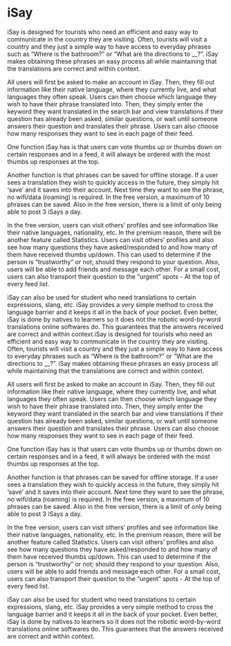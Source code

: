 # iSay
iSay is designed for tourists who need an efficient and easy way to communicate in the country they are visiting. Often, tourists will visit a country and they just a simple way to have access to everyday phrases such as “Where is the bathroom?” or “What are the directions to __?”. iSay makes obtaining these phrases an easy process all while maintaining that the translations are correct and within context.

All users will first be asked to make an account in iSay. Then, they fill out information like their native language, where they currently live, and what languages they often speak. Users can then choose which language they wish to have their phrase translated into. Then, they simply enter the keyword they want translated in the search bar and view translations if their question has already been asked, similar questions, or wait until someone answers their question and translates their phrase. Users can also choose how many responses they want to see in each page of their feed. 

One function iSay has is that users can vote thumbs up or thumbs down on certain responses and in a feed, it will always be ordered with the most thumbs up responses at the top. 

Another function is that phrases can be saved for offline storage. If a user sees a translation they wish to quickly access in the future, they simply hit ‘save’ and it saves into their account. Next time they want to see the phrase, no wifi/data (roaming) is required. In the free version, a maximum of 10 phrases can be saved. Also in the free version, there is a limit of only being able to post 3 iSays a day.

In the free version, users can visit others’ profiles and see information like their native languages, nationality, etc.  In the premium reason, there will be another feature called Statistics. Users can visit others’ profiles and also see how many questions they have asked/responded to and how many of them have received thumbs up/down. This can used to determine if the person is “trustworthy” or not; should they respond to your question. Also, users will be able to add friends and message each other. For a small cost, users can also transport their question to the “urgent” spots - At the top of every feed list.

iSay can also be used for student who need translations to certain expressions, slang, etc. iSay provides a very simple method to cross the language barrier and it keeps it all in the back of your pocket. Even better, iSay is done by natives to learners so it does not the robotic word-by-word translations online softwares do. This guarantees that the answers received are correct and within context.iSay is designed for tourists who need an efficient and easy way to communicate in the country they are visiting. Often, tourists will visit a country and they just a simple way to have access to everyday phrases such as “Where is the bathroom?” or “What are the directions to __?”. iSay makes obtaining these phrases an easy process all while maintaining that the translations are correct and within context.

All users will first be asked to make an account in iSay. Then, they fill out information like their native language, where they currently live, and what languages they often speak. Users can then choose which language they wish to have their phrase translated into. Then, they simply enter the keyword they want translated in the search bar and view translations if their question has already been asked, similar questions, or wait until someone answers their question and translates their phrase. Users can also choose how many responses they want to see in each page of their feed. 

One function iSay has is that users can vote thumbs up or thumbs down on certain responses and in a feed, it will always be ordered with the most thumbs up responses at the top. 

Another function is that phrases can be saved for offline storage. If a user sees a translation they wish to quickly access in the future, they simply hit ‘save’ and it saves into their account. Next time they want to see the phrase, no wifi/data (roaming) is required. In the free version, a maximum of 10 phrases can be saved. Also in the free version, there is a limit of only being able to post 3 iSays a day.

In the free version, users can visit others’ profiles and see information like their native languages, nationality, etc.  In the premium reason, there will be another feature called Statistics. Users can visit others’ profiles and also see how many questions they have asked/responded to and how many of them have received thumbs up/down. This can used to determine if the person is “trustworthy” or not; should they respond to your question. Also, users will be able to add friends and message each other. For a small cost, users can also transport their question to the “urgent” spots - At the top of every feed list.

iSay can also be used for student who need translations to certain expressions, slang, etc. iSay provides a very simple method to cross the language barrier and it keeps it all in the back of your pocket. Even better, iSay is done by natives to learners so it does not the robotic word-by-word translations online softwares do. This guarantees that the answers received are correct and within context.
